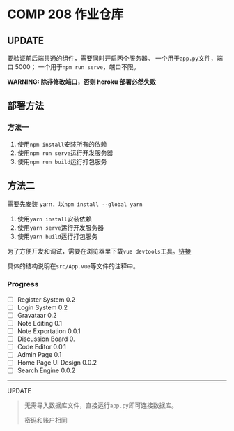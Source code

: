 # COMP 208 作业仓库

## UPDATE

要验证前后端共通的组件，需要同时开启两个服务器。
一个用于`app.py`文件，端口 5000；
一个用于`npm run serve`，端口不限。

**WARNING: 除非修改端口，否则 heroku 部署必然失败**

## 部署方法

### 方法一

1. 使用`npm install`安装所有的依赖
2. 使用`npm run serve`运行开发服务器
3. 使用`npm run build`运行打包服务

## 方法二

需要先安装 yarn，以`npm install --global yarn`

1. 使用`yarn install`安装依赖
2. 使用`yarn serve`运行开发服务器
3. 使用`yarn build`运行打包服务

为了方便开发和调试，需要在浏览器里下载`vue devtools`工具。[链接](https://chrome.google.com/webstore/detail/vuejs-devtools/nhdogjmejiglipccpnnnanhbledajbpd?hl=zh-CN)

具体的结构说明在`src/App.vue`等文件的注释中。

### Progress

- [ ] Register System 0.2
- [ ] Login System 0.2
- [ ] Gravataar 0.2
- [ ] Note Editing 0.1
- [ ] Note Exportation 0.0.1
- [ ] Discussion Board 0.
- [ ] Code Editor 0.0.1
- [ ] Admin Page 0.1
- [ ] Home Page UI Design 0.0.2
- [ ] Search Engine 0.0.2

---

UPDATE

> 无需导入数据库文件，直接运行`app.py`即可连接数据库。
>
> 密码和账户相同
